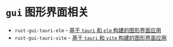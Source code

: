 # `gui` 图形界面相关

- `rust-gui-tauri-elm` - [基于 `tauri` 和 `elm` 构建的图形界面应用](./rust-gui-tauri-elm/README.md)
- `rust-gui-tauri-vite` - [基于 `tauri` 和 `vite` 构建的图形界面应用](./rust-gui-tauri-vite/README.md)
